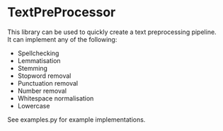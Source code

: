 # TextPreProcessor
This library can be used to quickly create a text preprocessing pipeline.<br>
It can implement any of the following:
- Spellchecking
- Lemmatisation
- Stemming
- Stopword removal
- Punctuation removal
- Number removal
- Whitespace normalisation
- Lowercase

See examples.py for example implementations.

